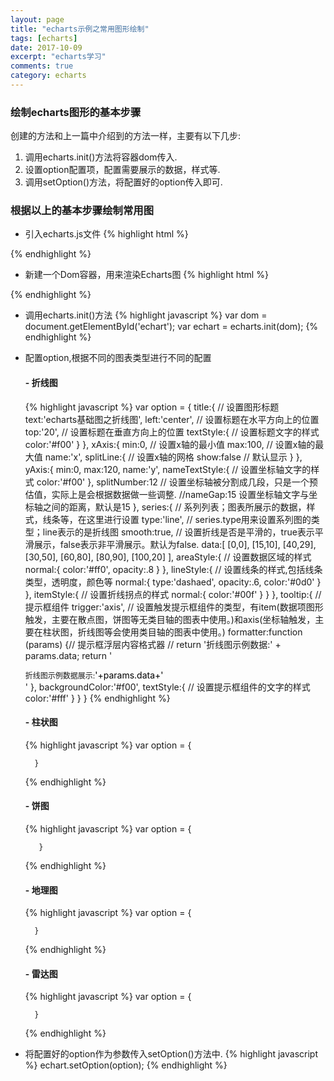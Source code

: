 ```yaml
---
layout: page
title: "echarts示例之常用图形绘制"
tags: [echarts]
date: 2017-10-09
excerpt: "echarts学习"
comments: true
category: echarts
---
```

### 绘制echarts图形的基本步骤
  创建的方法和上一篇中介绍到的方法一样，主要有以下几步:
  1. 调用echarts.init()方法将容器dom传入.
  2. 设置option配置项，配置需要展示的数据，样式等.
  3. 调用setOption()方法，将配置好的option传入即可.

### 根据以上的基本步骤绘制常用图

- 引入echarts.js文件
{% highlight html %}
<script src="https://cdnjs.cloudflare.com/ajax/libs/echarts/3.7.1/echarts.common.min.js"></script>
{% endhighlight %}

- 新建一个Dom容器，用来渲染Echarts图
{% highlight html %}
<div id='echart'></div>
{% endhighlight %}

- 调用echarts.init()方法
    {% highlight javascript %}
    var dom = document.getElementById('echart');
    var echart = echarts.init(dom);
    {% endhighlight %}

- 配置option,根据不同的图表类型进行不同的配置
  #### - 折线图
    {% highlight javascript %}
        var option = {
            title:{  // 设置图形标题
                text:'echarts基础图之折线图',
                left:'center', // 设置标题在水平方向上的位置
                top:'20', // 设置标题在垂直方向上的位置
                textStyle:{  // 设置标题文字的样式
                    color:'#f00'
                }
            },
            xAxis:{
                min:0, // 设置x轴的最小值
                max:100, // 设置x轴的最大值
                name:'x',
                splitLine:{ // 设置x轴的网格
                    show:false // 默认显示
                }
            },
            yAxis:{
                min:0,
                max:120,
                name:'y',
                nameTextStyle:{ // 设置坐标轴文字的样式
                    color:'#f00'
                },
                splitNumber:12  // 设置坐标轴被分割成几段，只是一个预估值，实际上是会根据数据做一些调整.
                //nameGap:15 设置坐标轴文字与坐标轴之间的距离，默认是15
            },
            series:{  // 系列列表；图表所展示的数据，样式，线条等，在这里进行设置
                type:'line', // series.type用来设置系列图的类型；line表示的是折线图
                smooth:true, // 设置折线是否是平滑的，true表示平滑展示，false表示非平滑展示。默认为false.
                data:[
                       [0,0],
                       [15,10],
                       [40,29],
                       [30,50],
                       [60,80],
                       [80,90],
                       [100,20]
                     ],
                areaStyle:{  // 设置数据区域的样式
                      normal:{
                          color:'#ff0',
                          opacity:.8
                      }
                  },
                  lineStyle:{ // 设置线条的样式,包括线条类型，透明度，颜色等
                      normal:{
                          type:'dashaed',
                          opacity:.6,
                          color:'#0d0'
                      }
                  },
                  itemStyle:{ // 设置折线拐点的样式
                      normal:{
                          color:'#00f'
                      }
                  }
            },
            tooltip:{ // 提示框组件
                trigger:'axis',  // 设置触发提示框组件的类型，有item(数据项图形触发，主要在散点图，饼图等无类目轴的图表中使用。)和axis(坐标轴触发，主要在柱状图，折线图等会使用类目轴的图表中使用。)
                formatter:function (params) {// 提示框浮层内容格式器
                    // return '折线图示例数据:' + params.data;
                    return '<div id="toolName" style="font-size:12px;"><span>折线图示例数据展示:</span><span style="font-size:14px;color:#000;">'+params.data+'</span></div>'
                },
                backgroundColor:'#f00',
                textStyle:{ // 设置提示框组件的文字的样式
                    color:'#fff'
                }
            }
        }
    {% endhighlight %}

  #### - 柱状图
    {% highlight javascript %}
        var option = {
            
        }
    {% endhighlight %}

  #### - 饼图
    {% highlight javascript %}
         var option = {
                
         }
    {% endhighlight %}
    
  #### - 地理图
    {% highlight javascript %}
        var option = {
            
        }
    {% endhighlight %}

  #### - 雷达图
    {% highlight javascript %}
        var option = {
            
        }
    {% endhighlight %}
    
- 将配置好的option作为参数传入setOption()方法中.
{% highlight javascript %}
echart.setOption(option);
{% endhighlight %}
